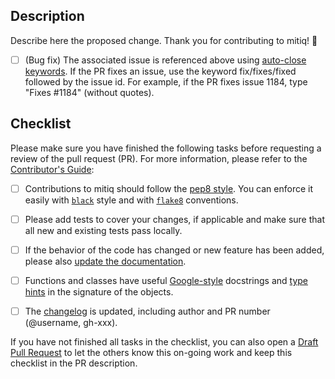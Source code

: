 Description
-----------
Describe here the proposed change. Thank you for contributing to mitiq! 🙂


- [ ] (Bug fix) The associated issue is referenced above using [auto-close keywords][auto-close]. If the PR fixes an issue, use the keyword fix/fixes/fixed followed by the issue id. For example, if the PR fixes issue 1184, type "Fixes #1184" (without quotes).


Checklist
-----------
Please make sure you have finished the following tasks before requesting a review of the pull request (PR). For more information, please refer to the [Contributor's Guide](CONTRIBUTING.md):

- [ ] Contributions to mitiq should follow the [pep8 style](https://www.python.org/dev/peps/pep-0008/). You can enforce it easily with [`black`][black] style and with [`flake8`][flake8] conventions.
- [ ] Please add tests to cover your changes, if applicable and make sure that all new and existing tests pass locally.
- [ ] If the behavior of the code has changed or new feature has been added, please also [update the documentation](docs/README-docs.md).
- [ ] Functions and classes have useful [Google-style][google] docstrings and [type hints][hints] in the signature of the objects.
- [ ] The [changelog][changelog] is updated, including author and PR number (@username, gh-xxx).


If you have not finished all tasks in the checklist, you can also open a [Draft Pull Request](https://github.blog/2019-02-14-introducing-draft-pull-requests/) to let the others know this on-going work and keep this checklist in the PR description.


[auto-close]: https://help.github.com/en/articles/closing-issues-using-keywords
[black]: https://black.readthedocs.io/en/stable/index.html
[changelog]: https://github.com/unitaryfund/mitiq/blob/master/CHANGELOG.md
[contributing]: https://github.com/unitaryfund/mitiq/blob/master/CONTRIBUTING.md
[docs]: https://github.com/unitaryfund/mitiq/blob/master/docs/source/
[flake8]: http://flake8.pycqa.org
[google]: https://sphinxcontrib-napoleon.readthedocs.io/en/latest/example_google.html
[hints]: https://www.python.org/dev/peps/pep-0484/
[pep-484]: https://www.python.org/dev/peps/pep-0484/
